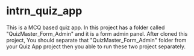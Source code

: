 # intrn_quiz_app

This is a MCQ based quiz app. In this project has a folder called "QuizMaster_Form_Admin" and it is a form admin panel. After cloned this project, You should separate that "QuizMaster_Form_Admin" folder from your 
Quiz App project then you able to run these two project separately.

